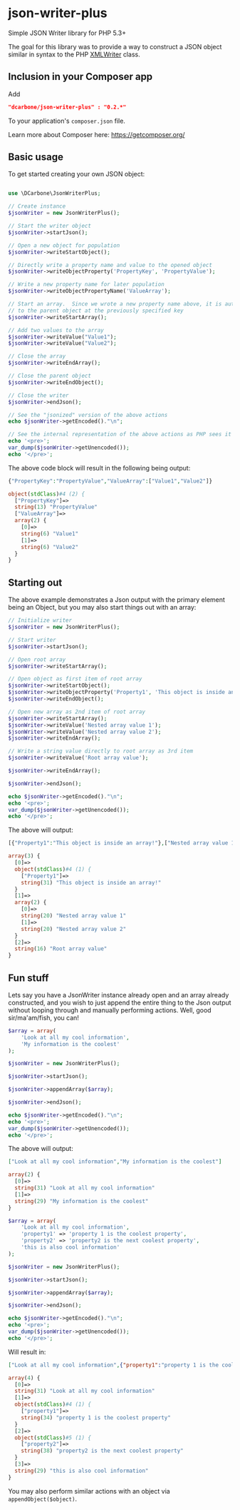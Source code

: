json-writer-plus
================

Simple JSON Writer library for PHP 5.3+

The goal for this library was to provide a way to construct a JSON object similar in syntax to the PHP <a href="http://www.php.net//manual/en/book.xmlwriter.php" target="_blank">XMLWriter</a>
class.

## Inclusion in your Composer app

Add

```json
"dcarbone/json-writer-plus" : "0.2.*"
```

To your application's `composer.json` file.

Learn more about Composer here: <a href="https://getcomposer.org/">https://getcomposer.org/</a>


## Basic usage

To get started creating your own JSON object:

```php

use \DCarbone\JsonWriterPlus;

// Create instance
$jsonWriter = new JsonWriterPlus();

// Start the writer object
$jsonWriter->startJson();

// Open a new object for population
$jsonWriter->writeStartObject();

// Directly write a property name and value to the opened object
$jsonWriter->writeObjectProperty('PropertyKey', 'PropertyValue');

// Write a new property name for later population
$jsonWriter->writeObjectPropertyName('ValueArray');

// Start an array.  Since we wrote a new property name above, it is automatically appended
// to the parent object at the previously specified key
$jsonWriter->writeStartArray();

// Add two values to the array
$jsonWriter->writeValue("Value1");
$jsonWriter->writeValue("Value2");

// Close the array
$jsonWriter->writeEndArray();

// Close the parent object
$jsonWriter->writeEndObject();

// Close the writer
$jsonWriter->endJson();

// See the "jsonized" version of the above actions
echo $jsonWriter->getEncoded()."\n";

// See the internal representation of the above actions as PHP sees it
echo '<pre>';
var_dump($jsonWriter->getUnencoded());
echo '</pre>';

```

The above code block will result in the following being output:

```php
{"PropertyKey":"PropertyValue","ValueArray":["Value1","Value2"]}

object(stdClass)#4 (2) {
  ["PropertyKey"]=>
  string(13) "PropertyValue"
  ["ValueArray"]=>
  array(2) {
    [0]=>
    string(6) "Value1"
    [1]=>
    string(6) "Value2"
  }
}
```

## Starting out

The above example demonstrates a Json output with the primary element being an Object, but you may also start things out with an array:

```php
// Initialize writer
$jsonWriter = new JsonWriterPlus();

// Start writer
$jsonWriter->startJson();

// Open root array
$jsonWriter->writeStartArray();

// Open object as first item of root array
$jsonWriter->writeStartObject();
$jsonWriter->writeObjectProperty('Property1', 'This object is inside an array!');
$jsonWriter->writeEndObject();

// Open new array as 2nd item of root array
$jsonWriter->writeStartArray();
$jsonWriter->writeValue('Nested array value 1');
$jsonWriter->writeValue('Nested array value 2');
$jsonWriter->writeEndArray();

// Write a string value directly to root array as 3rd item
$jsonWriter->writeValue('Root array value');

$jsonWriter->writeEndArray();

$jsonWriter->endJson();

echo $jsonWriter->getEncoded()."\n";
echo '<pre>';
var_dump($jsonWriter->getUnencoded());
echo '</pre>';
```

The above will output:

```php
[{"Property1":"This object is inside an array!"},["Nested array value 1","Nested array value 2"],"Root array value"]

array(3) {
  [0]=>
  object(stdClass)#4 (1) {
    ["Property1"]=>
    string(31) "This object is inside an array!"
  }
  [1]=>
  array(2) {
    [0]=>
    string(20) "Nested array value 1"
    [1]=>
    string(20) "Nested array value 2"
  }
  [2]=>
  string(16) "Root array value"
}

```

## Fun stuff

Lets say you have a JsonWriter instance already open and an array already constructed, and you wish to just append the entire thing
to the Json output without looping through and manually performing actions.  Well, good sir/ma'am/fish, you can!

```php
$array = array(
    'Look at all my cool information',
    'My information is the coolest'
);

$jsonWriter = new JsonWriterPlus();

$jsonWriter->startJson();

$jsonWriter->appendArray($array);

$jsonWriter->endJson();

echo $jsonWriter->getEncoded()."\n";
echo '<pre>';
var_dump($jsonWriter->getUnencoded());
echo '</pre>';
```

The above will output:

```json
["Look at all my cool information","My information is the coolest"]
```
```php
array(2) {
  [0]=>
  string(31) "Look at all my cool information"
  [1]=>
  string(29) "My information is the coolest"
}
```

```php
$array = array(
    'Look at all my cool information',
    'property1' => 'property 1 is the coolest property',
    'property2' => 'property2 is the next coolest property',
    'this is also cool information'
);

$jsonWriter = new JsonWriterPlus();

$jsonWriter->startJson();

$jsonWriter->appendArray($array);

$jsonWriter->endJson();

echo $jsonWriter->getEncoded()."\n";
echo '<pre>';
var_dump($jsonWriter->getUnencoded());
echo '</pre>';
```

Will result in:

```json
["Look at all my cool information",{"property1":"property 1 is the coolest property"},{"property2":"property2 is the next coolest property"},"this is also cool information"]
```

```php
array(4) {
  [0]=>
  string(31) "Look at all my cool information"
  [1]=>
  object(stdClass)#4 (1) {
    ["property1"]=>
    string(34) "property 1 is the coolest property"
  }
  [2]=>
  object(stdClass)#5 (1) {
    ["property2"]=>
    string(38) "property2 is the next coolest property"
  }
  [3]=>
  string(29) "this is also cool information"
}
```

You may also perform similar actions with an object via `appendObject($object)`.
